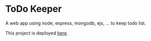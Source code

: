 # ToDo Keeper

A web app using node, express, mongodb, ejs, ... to keep todo list.

This project is deployed [here](https://todokeeper.onrender.com/).